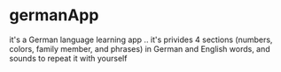 # germanApp

it's a German language learning app .. it's privides 4 sections (numbers, colors, family member, and phrases) in German and English words, and sounds to repeat it with yourself
